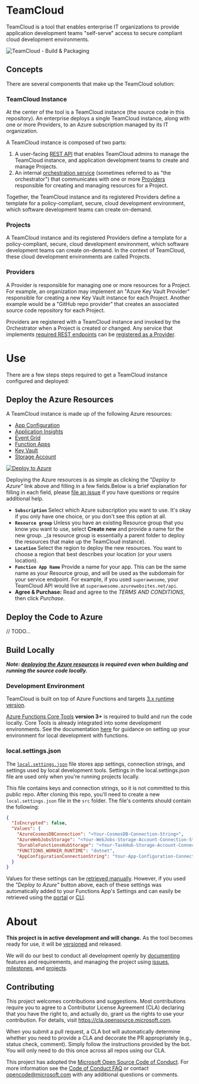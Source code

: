 # TeamCloud

TeamCloud is a tool that enables enterprise IT organizations to provide application development teams "self-serve" access to secure compliant cloud development environments.

![TeamCloud - Build & Packaging](https://github.com/microsoft/TeamCloud/workflows/TeamCloud%20-%20Build%20&%20Packaging/badge.svg)

## Concepts

There are several components that make up the TeamCloud solution:

### TeamCloud Instance

At the center of the tool is a TeamCloud instance (the source code in this repository).  An enterprise deploys a single TeamCloud instance, along with one or more Providers, to an Azure subscription managed by its IT organization.

A TeamCloud instance is composed of two parts:

1. A user-facing [REST API](docs/API.md) that enables TeamCloud admins to manage the TeamCloud instance, and application development teams to create and manage Projects.
2. An internal [orchestration service](docs/architecture/Orchestrator.md) (sometimes referred to as "the orchestrator") that communicates with one or more [Providers](docs/Providers.md) responsible for creating and managing resources for a Project.

Together, the TeamCloud instance and its registered Providers define a template for a policy-compliant, secure, cloud development environment, which software development teams can create on-demand.

### Projects

A TeamCloud instance and its registered Providers define a template for a policy-compliant, secure, cloud development environment, which software development teams can create on-demand.  In the context of TeamCloud, these cloud development environments are called Projects.

### Providers

A Provider is responsible for managing one or more resources for a Project.  For example, an organization may implement an "Azure Key Vault Provider" responsible for creating a new Key Vault instance for each Project.  Another example would be a "GitHub repo provider" that creates an associated source code repository for each Project.

Providers are registered with a TeamCloud instance and invoked by the Orchestrator when a Project is created or changed.  Any service that implements [required REST endpoints](docs/Providers.md) can be [registered as a Provider](docs/TeamCloudYaml.md).

# Use

There are a few steps steps required to get a TeamCloud instance configured and deployed:

## Deploy the Azure Resources

A TeamCloud instance is made up of the following Azure resources:

- [App Configuration][app-configuration]
- [Application Insights][application-insights]
- [Event Grid][event-grid]
- [Function Apps][function-apps]
- [Key Vault][key-vault]
- [Storage Account][storage-account]

[![Deploy to Azure][azure-deploy-button]][azure-deploy]

Deploying the Azure resources is as simple as clicking the _"Deploy to Azure"_ link above and filling in a few fields.Below is a brief explanation for filling in each field, please [file an issue](issues/new?labels=docs) if you have questions or require additional help.

- **`Subscription`** Select which Azure subscription you want to use.  It's okay if you only have one choice, or you don't see this option at all.
- **`Resource group`** Unless you have an existing Resource group that you know you want to use, select __Create new__ and provide a name for the new group.  _(a resource group is essentially a parent folder to deploy the resources that make up the TeamCloud instance).
- **`Location`** Select the region to deploy the new resources. You want to choose a region that best describes your location (or your users location).
- **`Function App Name`** Provide a name for your app.  This can be the same name as your Resource group, and will be used as the subdomain for your service endpoint.  For example, if you used `superawesome`, your TeamCloud API would live at `superawesome.azurewebsites.net/api`.
- **Agree & Purchase:** Read and agree to the _TERMS AND CONDITIONS_, then click _Purchase_.

## Deploy the Code to Azure

// TODO...

## Build Locally

***Note: [deploying the Azure resources](#deploy-the-azure-resources) is required even when building and running the source code locally.***

### Development Environment

TeamCloud is built on top of Azure Functions and targets [3.x runtime version][functions-runtime-versions].

[Azure Functions Core Tools][functions-core-tools] **version 3+** is required to build and run the code locally.  Core Tools is already integrated into some development environments.  See the documentation [here][functions-local-development] for guidance on setting up your environment for local development with functions.

### local.settings.json

The [`local.settings.json`][functions-local-settings] file stores app settings, connection strings, and settings used by local development tools. Settings in the local.settings.json file are used only when you're running projects locally.

This file contains keys and connection strings, so it is not committed to this public repo.  After cloning this repo, you'll need to create a new `local.settings.json` file in the `src` folder.  The file's contents should contain the following:

```json
{
  "IsEncrypted": false,
  "Values": {
    "AzureCosmosDBConnection": "<Your-CosmosDB-Connection-String>",
    "AzureWebJobsStorage": "<Your-WebJobs-Storage-Account-Connection-String>",
    "DurableFunctionsHubStorage": "<Your-TaskHub-Storage-Account-Connection-String>",
    "FUNCTIONS_WORKER_RUNTIME": "dotnet",
    "AppConfigurationConnectionString": "Your-App-Configuration-Connection-String"
  }
}
```

Values for these settings can be [retrieved manually][functions-get-storage].  However, if you used the _"Deploy to Azure"_ button above, each of these settings was automatically added to your Functions App's Settings and can easily be retrieved using the [portal][functions-get-settings-portal] or [CLI][functions-get-settings-cli].

# About

**This project is in active development and will change.**  As the tool becomes ready for use, it will be [versioned](https://semver.org/) and released.

We will do our best to conduct all development openly by [documenting](https://github.com/microsoft/TeamCloud/tree/master/docs) features and requirements, and managing the project using [issues](https://github.com/microsoft/TeamCloud/issues), [milestones](https://github.com/microsoft/TeamCloud/milestones), and [projects](https://github.com/microsoft/TeamCloud/projects).

## Contributing

This project welcomes contributions and suggestions.  Most contributions require you to agree to a
Contributor License Agreement (CLA) declaring that you have the right to, and actually do, grant us
the rights to use your contribution. For details, visit https://cla.opensource.microsoft.com.

When you submit a pull request, a CLA bot will automatically determine whether you need to provide
a CLA and decorate the PR appropriately (e.g., status check, comment). Simply follow the instructions
provided by the bot. You will only need to do this once across all repos using our CLA.

This project has adopted the [Microsoft Open Source Code of Conduct](https://opensource.microsoft.com/codeofconduct/).
For more information see the [Code of Conduct FAQ](https://opensource.microsoft.com/codeofconduct/faq/) or
contact [opencode@microsoft.com](mailto:opencode@microsoft.com) with any additional questions or comments.

[app-configuration]:https://azure.microsoft.com/en-us/services/app-configuration/
[function-apps]:https://azure.microsoft.com/en-us/services/functions/
[storage-account]:https://azure.microsoft.com/en-us/services/storage/
[key-vault]:https://azure.microsoft.com/en-us/services/key-vault/
[event-grid]:https://azure.microsoft.com/en-us/services/event-grid/
[application-insights]:https://azure.microsoft.com/en-us/services/monitor/

[azure-deploy]:https://portal.azure.com/#create/Microsoft.Template/uri/https%3A%2F%2Fraw.githubusercontent.com%2Fmicrosoft%2FTeamCloud%2Fmaster%2Fazuredeploy.json
[azure-deploy-button]:https://azuredeploy.net/deploybutton.svg

[functions-core-tools]:https://docs.microsoft.com/en-us/azure/azure-functions/functions-run-local
[functions-runtime-versions]:https://docs.microsoft.com/en-us/azure/azure-functions/functions-versions
[functions-local-development]:https://docs.microsoft.com/en-us/azure/azure-functions/functions-develop-local#local-development-environments
[functions-local-settings]:https://docs.microsoft.com/en-us/azure/azure-functions/functions-run-local#local-settings-file
[functions-get-storage]:https://docs.microsoft.com/en-us/azure/azure-functions/functions-run-local#get-your-storage-connection-strings
[functions-get-settings-portal]:https://docs.microsoft.com/en-us/azure/azure-functions/functions-how-to-use-azure-function-app-settings#portal
[functions-get-settings-cli]:https://docs.microsoft.com/en-us/azure/azure-functions/functions-how-to-use-azure-function-app-settings#azure-cli

